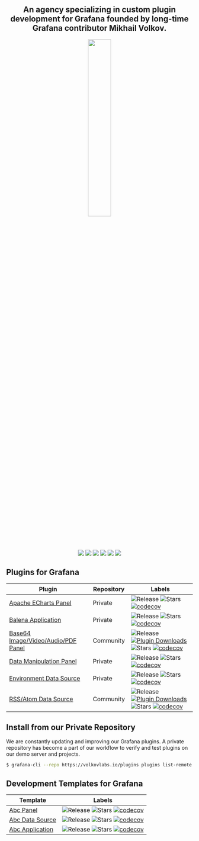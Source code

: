 <h2 align="center">An agency specializing in custom plugin development for Grafana founded by long-time Grafana contributor Mikhail Volkov.</h2>

<div align="center"><img style="display: block; margin-left: auto; margin-right: auto; width: 35%;" src="https://volkovlabs.io/img/main.svg"></div>

<p align="center"><a href="https://volkovlabs.io" target="_blank"><img src="https://img.shields.io/badge/-Web-blueviolet?style=for-the-badge&logo=webpack"></a> <a href="https://volkovlabs.com" target="_blank"><img src="https://img.shields.io/badge/-Blog-orange?style=for-the-badge&logo=medium"></a> <a href="https://www.youtube.com/channel/UCQadniwbukI6ZmTN2oTTb-g" target="_blank"><img src="https://img.shields.io/badge/-Youtube-red?style=for-the-badge&logo=youtube"></a> <a href="https://demo.volkovlabs.io" target="_blank"><img src="https://img.shields.io/badge/-Demo%20Server-gray?style=for-the-badge&logo=codeforces"></a>  <a href="https://www.linkedin.com/company/volkovlabs" target="_blank"><img src="https://img.shields.io/badge/-LinkedIn-blue?style=for-the-badge&logo=linkedin"></a> <a href="https://twitter.com/volkovlabs" target="_blank"><img src="https://img.shields.io/badge/-Twitter-9cf?style=for-the-badge&logo=twitter"></a></p>

## Plugins for Grafana

| Plugin | Repository | Labels |
| ---- | ----- | ---- |
| [Apache ECharts Panel](https://github.com/volkovlabs/volkovlabs-echarts-panel) | Private | ![Release](https://img.shields.io/github/v/release/volkovlabs/volkovlabs-echarts-panel.svg) ![Stars](https://img.shields.io/github/stars/volkovlabs/volkovlabs-echarts-panel.svg?style=social&amp;label=Star&amp;maxAge=3600) [![codecov](https://codecov.io/gh/VolkovLabs/volkovlabs-echarts-panel/branch/main/graph/badge.svg)](https://codecov.io/gh/VolkovLabs/volkovlabs-echarts-panel)
| [Balena Application](https://github.com/volkovlabs/volkovlabs-balena-app) | Private |  ![Release](https://img.shields.io/github/v/release/volkovlabs/volkovlabs-balena-app.svg) ![Stars](https://img.shields.io/github/stars/volkovlabs/volkovlabs-balena-app.svg?style=social&amp;label=Star&amp;maxAge=3600) [![codecov](https://codecov.io/gh/VolkovLabs/volkovlabs-balena-app/branch/main/graph/badge.svg)](https://codecov.io/gh/VolkovLabs/volkovlabs-balena-app)
| [Base64 Image/Video/Audio/PDF Panel](https://github.com/volkovlabs/volkovlabs-image-panel) | Community | ![Release](https://img.shields.io/github/v/release/volkovlabs/volkovlabs-image-panel.svg) [![Plugin Downloads](https://img.shields.io/badge/dynamic/json?color=green&label=downloads&query=%24.downloads&url=https%3A%2F%2Fgrafana.com%2Fapi%2Fplugins%2Fvolkovlabs-image-panel)](https://grafana.com/grafana/plugins/volkovlabs-image-panel) ![Stars](https://img.shields.io/github/stars/volkovlabs/volkovlabs-image-panel.svg?style=social&amp;label=Star&amp;maxAge=3600) [![codecov](https://codecov.io/gh/volkovlabs/volkovlabs-image-panel/branch/main/graph/badge.svg)](https://codecov.io/gh/volkovlabs/volkovlabs-image-panel)|
| [Data Manipulation Panel](https://github.com/volkovlabs/volkovlabs-form-panel) | Private | ![Release](https://img.shields.io/github/v/release/volkovlabs/volkovlabs-form-panel.svg) ![Stars](https://img.shields.io/github/stars/volkovlabs/volkovlabs-form-panel.svg?style=social&amp;label=Star&amp;maxAge=3600) [![codecov](https://codecov.io/gh/VolkovLabs/volkovlabs-form-panel/branch/main/graph/badge.svg)](https://codecov.io/gh/VolkovLabs/volkovlabs-form-panel)
|[Environment Data Source](https://github.com/volkovlabs/volkovlabs-env-datasource) | Private | ![Release](https://img.shields.io/github/v/release/volkovlabs/volkovlabs-env-datasource.svg) ![Stars](https://img.shields.io/github/stars/volkovlabs/volkovlabs-env-datasource.svg?style=social&amp;label=Star&amp;maxAge=3600) [![codecov](https://codecov.io/gh/VolkovLabs/volkovlabs-env-datasource/branch/main/graph/badge.svg)](https://codecov.io/gh/VolkovLabs/volkovlabs-env-datasource)
|[RSS/Atom Data Source](https://github.com/volkovlabs/volkovlabs-rss-datasource) | Community | ![Release](https://img.shields.io/github/v/release/volkovlabs/volkovlabs-rss-datasource.svg) [![Plugin Downloads](https://img.shields.io/badge/dynamic/json?color=green&label=downloads&query=%24.downloads&url=https%3A%2F%2Fgrafana.com%2Fapi%2Fplugins%2Fvolkovlabs-rss-datasource)](https://grafana.com/grafana/plugins/volkovlabs-rss-datasource) ![Stars](https://img.shields.io/github/stars/volkovlabs/volkovlabs-rss-datasource.svg?style=social&amp;label=Star&amp;maxAge=3600) [![codecov](https://codecov.io/gh/VolkovLabs/volkovlabs-rss-datasource/branch/main/graph/badge.svg)](https://codecov.io/gh/VolkovLabs/volkovlabs-rss-datasource)|

## Install from our Private Repository

We are constantly updating and improving our Grafana plugins. A private repository has become a part of our workflow to verify and test plugins on our demo server and projects.

```bash
$ grafana-cli --repo https://volkovlabs.io/plugins plugins list-remote
```

## Development Templates for Grafana
  
| Template | Labels |
| ---- | ------ |
| [Abc Panel](https://github.com/volkovlabs/volkovlabs-abc-panel) | ![Release](https://img.shields.io/github/v/release/volkovlabs/volkovlabs-abc-panel.svg) ![Stars](https://img.shields.io/github/stars/volkovlabs/volkovlabs-abc-panel.svg?style=social&amp;label=Star&amp;maxAge=3600) [![codecov](https://codecov.io/gh/volkovlabs/volkovlabs-abc-panel/branch/main/graph/badge.svg)](https://codecov.io/gh/volkovlabs/volkovlabs-abc-panel)
|[Abc Data Source](https://github.com/volkovlabs/volkovlabs-abc-datasource) | ![Release](https://img.shields.io/github/v/release/volkovlabs/volkovlabs-abc-datasource.svg) ![Stars](https://img.shields.io/github/stars/volkovlabs/volkovlabs-abc-datasource.svg?style=social&amp;label=Star&amp;maxAge=3600) [![codecov](https://codecov.io/gh/volkovlabs/volkovlabs-abc-datasource/branch/main/graph/badge.svg)](https://codecov.io/gh/volkovlabs/volkovlabs-abc-datasource)
|[Abc Application](https://github.com/volkovlabs/volkovlabs-abc-app) | ![Release](https://img.shields.io/github/v/release/volkovlabs/volkovlabs-abc-app.svg) ![Stars](https://img.shields.io/github/stars/volkovlabs/volkovlabs-abc-app.svg?style=social&amp;label=Star&amp;maxAge=3600) [![codecov](https://codecov.io/gh/volkovlabs/volkovlabs-abc-app/branch/main/graph/badge.svg)](https://codecov.io/gh/volkovlabs/volkovlabs-abc-app)
